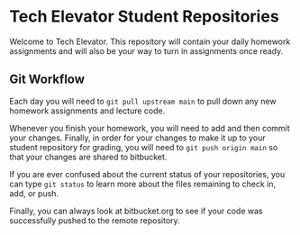 # Tech Elevator Student Repositories

Welcome to Tech Elevator. This repository will contain your daily homework assignments and will also be your way to turn in assignments once ready.

## Git Workflow

Each day you will need to `git pull upstream main` to pull down any new homework assignments and lecture code.

Whenever you finish your homework, you will need to add and then commit your changes. Finally, in order for your changes to make it up to your student repository for grading, you will need to `git push origin main` so that your changes are shared to bitbucket.

If you are ever confused about the current status of your repositories, you can type `git status` to learn more about the files remaining to check in, add, or push.

Finally, you can always look at bitbucket.org to see if your code was successfully pushed to the remote repository.